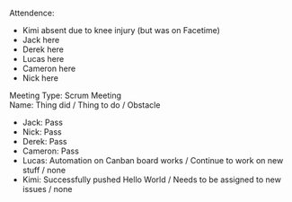 Attendence:
* Kimi absent due to knee injury (but was on Facetime)
* Jack here
* Derek here
* Lucas here
* Cameron here
* Nick here

Meeting Type: Scrum Meeting </br>
Name: Thing did / Thing to do / Obstacle
* Jack: Pass
* Nick: Pass
* Derek: Pass
* Cameron: Pass
* Lucas: Automation on Canban board works / Continue to work on new stuff / none
* Kimi: Successfully pushed Hello World / Needs to be assigned to new issues / none


